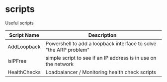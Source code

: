 
# scripts

Useful scripts

 Script Name | Description
 ------ | ------ |
AddLoopback | Powershell to add a loopback interface to solve "the ARP problem"
isIPFree | simple script to see if an IP address is in use on the network
HealthChecks | Loadbalancer / Monitoring health check scripts
 
